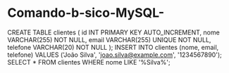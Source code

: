 # Comando-b-sico-MySQL-
CREATE TABLE clientes (
  id INT PRIMARY KEY AUTO_INCREMENT,
  nome VARCHAR(255) NOT NULL,
  email VARCHAR(255) UNIQUE NOT NULL,
  telefone VARCHAR(20) NOT NULL
);
INSERT INTO clientes (nome, email, telefone) VALUES ('João Silva', 'joao.silva@example.com', '1234567890');
SELECT * FROM clientes WHERE nome LIKE '%Silva%';
